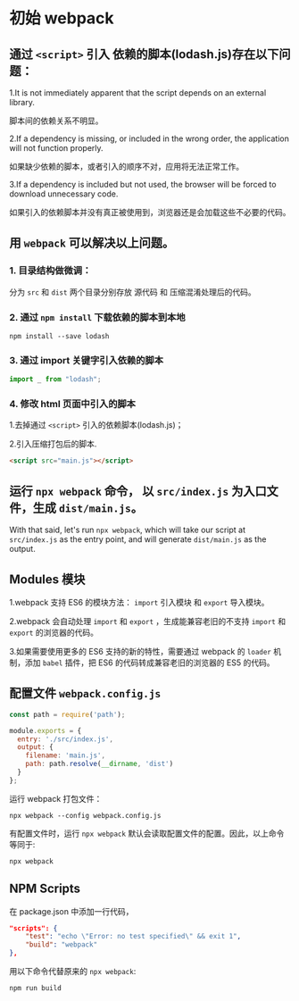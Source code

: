 
# 初始 webpack

## 通过 `<script>` 引入 依赖的脚本(lodash.js)存在以下问题：

1.It is not immediately apparent that the script depends on an external library.

脚本间的依赖关系不明显。

2.If a dependency is missing, or included in the wrong order, the application will not function properly.

如果缺少依赖的脚本，或者引入的顺序不对，应用将无法正常工作。

3.If a dependency is included but not used, the browser will be forced to download unnecessary code.

如果引入的依赖脚本并没有真正被使用到，浏览器还是会加载这些不必要的代码。


## 用 `webpack` 可以解决以上问题。

### 1. 目录结构做微调：

分为 `src` 和 `dist` 两个目录分别存放 源代码 和 压缩混淆处理后的代码。

### 2. 通过 `npm install` 下载依赖的脚本到本地

```shell
npm install --save lodash
```

### 3. 通过 import 关键字引入依赖的脚本

```js
import _ from "lodash";
```

### 4. 修改 html 页面中引入的脚本

1.去掉通过 `<script>` 引入的依赖脚本(lodash.js)；

2.引入压缩打包后的脚本.
```html
<script src="main.js"></script>
```

## 运行 `npx webpack` 命令， 以 `src/index.js` 为入口文件，生成 `dist/main.js`。

With that said, let's run `npx webpack`, which will take our script at `src/index.js` as the entry point, and will generate `dist/main.js` as the output.


## Modules 模块

1.webpack 支持 ES6 的模块方法： `import` 引入模块 和 `export` 导入模块。

2.webpack 会自动处理 `import` 和 `export` ，生成能兼容老旧的不支持 `import` 和 `export` 的浏览器的代码。

3.如果需要使用更多的 ES6 支持的新的特性，需要通过 webpack 的 `loader` 机制，添加 `babel` 插件，把 ES6 的代码转成兼容老旧的浏览器的 ES5 的代码。


## 配置文件 `webpack.config.js`
```js
const path = require('path');

module.exports = {
  entry: './src/index.js',
  output: {
    filename: 'main.js',
    path: path.resolve(__dirname, 'dist')
  }
};
```

运行 webpack 打包文件：

```shell
npx webpack --config webpack.config.js

```

有配置文件时，运行 `npx webpack` 默认会读取配置文件的配置。因此，以上命令等同于:

```shell
npx webpack 
```

## NPM Scripts

在 package.json 中添加一行代码，

```json
"scripts": {
    "test": "echo \"Error: no test specified\" && exit 1",
    "build": "webpack"
},
```

用以下命令代替原来的 `npx webpack`:
```shell
npm run build
```


